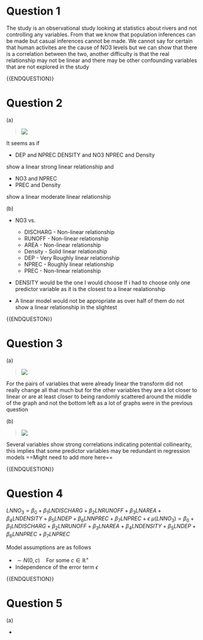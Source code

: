 # Question 1

The study is an observational study looking at statistics about rivers and not controlling any variables. From that we know that population inferences can be made but casual inferences cannot be made. We cannot say for certain that human activites are the cause of NO3 levels but we can show that there is a correlation between the two, another difficulty is that the real relationship may not be linear and there may be other confounding variables that are not explored in the study

{{ENDQUESTION}}

# Question 2

(a)

> ![](https://lh7-rt.googleusercontent.com/docsz/AD_4nXcirXUXw6Vu-2z4b-6j4DxLa1rv-9zSc6mJqe5D3Y1iBgb_054nrO0nRO7Qh8u0bP6SQaLAxX0puKK3TFk6LZtRqd9fOXpxBaWQ3n90jVK_upkuoKdKnfVCQCziIgGplUy00LwX8g?key=Y0atQW0GXv1vnQpUimEG73Gv)
> 


It seems as if 
- DEP and NPREC 
  DENSITY and NO3
  NPREC and Density

show a linear strong linear relationship and 
  - NO3 and NPREC
  - PREC and Density
  
show a linear moderate linear relationship


(b)

- NO3 vs.
	- DISCHARG - Non-linear relationship
	- RUNOFF - Non-linear relationship
	- AREA - Non-linear relationship
	- Density - Solid linear relationship
	- DEP - Very Roughly linear relationship
	- NPREC - Roughly linear relationship
	- PREC - Non-linear relationship


- DENSITY would be the one I would choose If i had to choose only one predictor variable as it is the closest to a linear realationship
- A linear model would not be appropriate as over half of them do not show a linear relationship in the slightest

{{ENDQUESTON}}

# Question 3

(a)

>![](https://lh7-rt.googleusercontent.com/docsz/AD_4nXfZi9ZF0w7qajgtzYYupopz8o73Yxcc03kCMKNLmQlKx5DtWAhlmQBjlc_KKMdIASpuFZRA8ddJhnWYLxU8Muxlt_TLorOAx30XGTEN-H03xN4nklM4P_XyetX2B5Obmva9U5bsmQ?key=Y0atQW0GXv1vnQpUimEG73Gv)


For the pairs of variables that were already linear the transform did not really change all that much but for the other variables they are a lot closer to linear or are at least closer to being randomly scattered around the middle of the graph and not the bottom left as a lot of graphs were in the previous question

(b)

 >![](https://lh7-rt.googleusercontent.com/docsz/AD_4nXeNyQQCY8xUNoSeFBvuomE3jamZAfHbLP0v9IcNLkbfzr_KSoRsfCMx5EualS8R2mU8waGBOFcdBHFkQ-kwuKHmJVsyxxcXmRYxifvWntbhSas36e7NoTex_YsPVV4E4DAIVabq5w?key=Y0atQW0GXv1vnQpUimEG73Gv)


Several variables show strong correlations indicating potential collinearity, this implies that some predictor variables may be redundant in regression models
==Might need to add more here==

{{ENDQUESTION}}

# Question 4

$LNNO_3 = \beta_0 + \beta_1LNDISCHARG + \beta_2LNRUNOFF + \beta_3LNAREA + \beta_4LNDENSITY + \beta_5LNDEP + \beta_6LNNPREC + \beta_7LNPREC + \epsilon$
$\mu(LNNO_3) = \beta_0 + \beta_1LNDISCHARG + \beta_2LNRUNOFF + \beta_3LNAREA + \beta_4LNDENSITY + \beta_5LNDEP + \beta_6LNNPREC + \beta_7LNPREC$

Model assumptions are as follows
- $\sim N(0, c) \quad \text{For some } c \in \mathbb{R^+}$
- Independence of the error term $\epsilon$

{{ENDQUESTION}}

# Question 5

(a)

- 